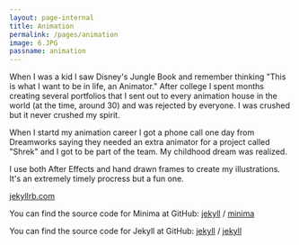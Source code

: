 ```yaml
---
layout: page-internal
title: Animation
permalink: /pages/animation
image: 6.JPG
passname: animation
---
```


When I was a kid I saw Disney's Jungle Book and remember thinking "This is what I want to be in life, an Animator."  After college I spent months creating several portfolios that I sent out to every animation house in the world (at the time, around 30) and was rejected by everyone.  I was crushed but it never crushed my spirit.  

When I startd my animation career I got a phone call one day from Dreamworks saying they needed an extra animator for a project called "Shrek" and I got to be part of the team.  My childhood dream was realized.

I use both After Effects and hand drawn frames to create my illustrations.  It's an extremely timely procress but a fun one.

 [jekyllrb.com](https://jekyllrb.com/)

You can find the source code for Minima at GitHub:
[jekyll][jekyll-organization] /
[minima](https://github.com/jekyll/minima)

You can find the source code for Jekyll at GitHub:
[jekyll][jekyll-organization] /
[jekyll](https://github.com/jekyll/jekyll)

[jekyll-organization]: https://github.com/jekyll
